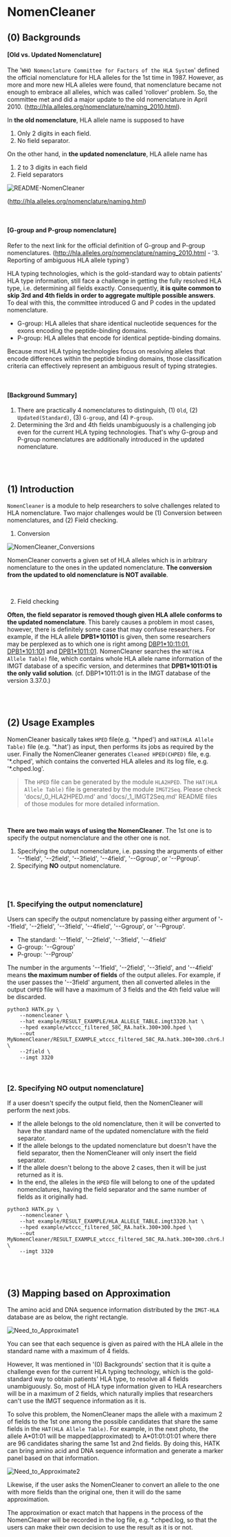 # NomenCleaner

## (0) Backgrounds

#### [Old vs. Updated Nomenclature]

The '`WHO Nomenclature Committee for Factors of the HLA System`' defined the official nomenclature for HLA alleles for the 1st time in 1987. However, as more and more new HLA alleles were found, that nomenclature became not enough to embrace all alleles, which was called 'rollover' problem. So, the committee met and did a major update to the old nomenclature in April 2010. (http://hla.alleles.org/nomenclature/naming_2010.html).

In **the old nomenclature**, HLA allele name is supposed to have 

1. Only 2 digits in each field.
2. No field separator.

On the other hand, in **the updated nomenclature**, HLA allele name has

1. 2 to 3 digits in each field
2. Field separators

![README-NomenCleaner](./img/README_3_NomenCleaner_Nomenclature.png)

(http://hla.alleles.org/nomenclature/naming.html)


<!-- The IPD-IMGT/HLA database currently uses the updated one and researchers should use it. However, there are some practical reasons that hinder its usage.

- It can be burdensome for preceding researchers to move from the old to updated nomenclature.
 -->

<br>

#### [G-group and P-group nomenclature]

Refer to the next link for the official definition of G-group and P-group nomenclatures. (http://hla.alleles.org/nomenclature/naming_2010.html - '3. Reporting of ambiguous HLA allele typing') 

HLA typing technologies, which is the gold-standard way to obtain patients' HLA type information, still face a challenge in getting the fully resolved HLA type, i.e. determining all fields exactly. Consequently, **it is quite common to skip 3rd and 4th fields in order to aggregate multiple possible answers**.
To deal with this, the committee introduced G and P codes in the updated nomenclature. 

* G-group: HLA alleles that share identical nucleotide sequences for the exons encoding the peptide-binding domains.
* P-group: HLA alleles that encode for identical peptide-binding domains.

Because most HLA typing technologies focus on resolving alleles that encode differences within the peptide binding domains, those classification criteria can effectively represent an ambiguous result of typing strategies.


<br>

#### [Background Summary]

1. There are practically 4 nomenclatures to distinguish, (1) `Old`, (2) `Updated(Standard)`, (3) `G-group`, and (4) `P-group`.
2. Determining the 3rd and 4th fields unambiguously is a challenging job even for the current HLA typing technologies. That's why G-group and P-group nomenclatures are additionally introduced in the updated nomenclature.


<br>
<br>


## (1) Introduction

`NomenCleaner` is a module to help researchers to solve challenges related to HLA nomenclature. Two major challenges would be (1) Conversion between nomenclatures, and (2) Field checking.



1. Conversion

![NomenCleaner_Conversions](./img/README_3_NomenCleaner_Conversions.png)

NomenCleaner converts a given set of HLA alleles which is in arbitrary nomenclature to the ones in the updated nomenclature. **The conversion from the updated to old nomenclature is NOT available**.

<br>

2. Field checking

**Often, the field separator is removed though given HLA allele conforms to the updated nomenclature**. This barely causes a problem in most cases, however, there is definitely some case that may confuse researchers. For example, if the HLA allele **DPB1\*101101** is given, then some researchers may be perplexed as to which one is right among <U>DBP1\*10:11:01</U>, <U>DPB1\*101:101</U> and <U>DPB1\*1011:01</U>. NomenCleaner searches the `HAT(HLA Allele Table)` file, which contains whole HLA allele name information of the IMGT database of a specific version, and determines that **DPB1*1011:01 is the only valid solution**. (cf. DBP1*1011:01 is in the IMGT database of the version 3.37.0.)


<br>
<br>


## (2) Usage Examples

NomenCleaner basically takes `HPED` file(e.g. '\*.hped') and `HAT(HLA Allele Table)` file (e.g. '\*.hat') as input, then performs its jobs as required by the user. Finally the NomenCleaner generates `Cleaned HPED(CHPED)` file, e.g. '\*.chped', which contains the converted HLA alleles and its log file, e.g. '\*.chped.log'.

> The `HPED` file can be generated by the module `HLA2HPED`. The `HAT(HLA Allele Table)` file is generated by the module `IMGT2Seq`. Please check 'docs/_0_HLA2HPED.md' and 'docs/_1_IMGT2Seq.md' README files of those modules for more detailed information.

<br>

**There are two main ways of using the NomenCleaner**. The 1st one is to specify the output nomenclature and the other one is not.

1. Specifying the output nomenclature, i.e. passing the arguments of either '--1field', '--2field', '--3field', '--4field', '--Ggroup', or '--Pgroup'.
2. Specifying **NO** output nomenclature.

<br>
<br>

### [1. Specifying the output nomenclature]

Users can specify the output nomenclature by passing either argument of '--1field', '--2field', '--3field', '--4field', '--Ggroup', or '--Pgroup'.

- The standard: '--1field', '--2field', '--3field', '--4field'
- G-group: '--Ggroup'
- P-group: '--Pgroup'

The number in the arguments '--1field', '--2field', '--3field', and '--4field' means **the maximum number of fields** of the output alleles. For example, if the user passes the '--3field' argument, then all converted alleles in the output `CHPED` file will have a maximum of 3 fields and the 4th field value will be discarded.

```
python3 HATK.py \
    --nomencleaner \
    --hat example/RESULT_EXAMPLE/HLA_ALLELE_TABLE.imgt3320.hat \
    --hped example/wtccc_filtered_58C_RA.hatk.300+300.hped \
    --out MyNomenCleaner/RESULT_EXAMPLE_wtccc_filtered_58C_RA.hatk.300+300.chr6.hg18.2field \
    --2field \
    --imgt 3320
```

<br>

### [2. Specifying **NO** output nomenclature]

If a user doesn't specify the output field, then the NomenCleaner will perform the next jobs.

<!-- - First of all, the NomenCleaner will check or automatically guess the number of fields for each HLA allele in the HPED file.
- If the allele doesn't have the field separator, then the NomenCleaner will check whether that allele belongs to the old or updated nomenclature.
- If the allele belongs to the old nomenclature, then it will be converted to the one in the standard name of the updated nomenclature with the previously confirmed number of fields.
- If the allele belongs to the updated nomenclature(standard, G-group, or P-group), then the NomenCleaner won't perform any conversion but will insert the field separator.
- If the allele has the field separoator at first, then it will be considered as an allele in the updated nomenclature -->

- If the allele belongs to the old nomenclature, then it will be converted to have the standard name of the updated nomenclature with the field separator.
- If the allele belongs to the updated nomenclature but doesn't have the field separator, then the NomenCleaner will only insert the field separator.
- If the allele doesn't belong to the above 2 cases, then it will be just returned as it is.
- In the end, the alleles in the `HPED` file will belong to one of the updated nomenclatures, having the field separator and the same number of fields as it originally had.

<!-- i.e. old -> standard, standarad -> standard, G-group -> G-group, P-group -> P-group, while each converted allele has the same number of fields as that of its original fields. -->

```
python3 HATK.py \
    --nomencleaner \
    --hat example/RESULT_EXAMPLE/HLA_ALLELE_TABLE.imgt3320.hat \
    --hped example/wtccc_filtered_58C_RA.hatk.300+300.hped \
    --out MyNomenCleaner/RESULT_EXAMPLE_wtccc_filtered_58C_RA.hatk.300+300.chr6.hg18 \
    --imgt 3320
```

<br>
<br>

## (3) Mapping based on Approximation

<!-- Somebody would have a question how the allele with less than 3 fields can be converted to the one with 3 or 4 fields. -->

The amino acid and DNA sequence information distributed by the `IMGT-HLA` database are as below, the right rectangle.

![Need_to_Approximate1](./img/README_3_NomenCleaner_approximation1.png)

You can see that each sequence is given as paired with the HLA allele in the standard name with a maximum of 4 fields.

However, It was mentioned in '(0) Backgrounds' section that it is quite a challenge even for the current HLA typing technology, which is the gold-standard way to obtain patients' HLA type, to resolve all 4 fields unambiguously. So, most of HLA type information given to HLA researchers will be in a maximum of 2 fields, which naturally implies that researchers can't use the IMGT sequence information as it is.

To solve this problem, the NomenCleaner maps the allele with a maximum 2 of fields to the 1st one among the possible candidates that share the same fields in the `HAT(HLA Allele Table)`. For example, in the next photo, the allele A\*01:01 will be mapped(approximated) to A\*01:01:01:01 where there are 96 candidates sharing the same 1st and 2nd fields. By doing this, HATK can bring amino acid and DNA sequence information and  generate a marker panel based on that information.

![Need_to_Approximate2](./img/README_3_NomenCleaner_approximation2.png)

Likewise, if the user asks the NomenCleaner to convert an allele to the one with more fields than the original one, then it will do the same approximation.

The approximation or exact match that happens in the process of the NomenCleaner will be recorded in the log file, e.g. *.chped.log, so that the users can make their own decision to use the result as it is or not.

<!-- <br>
<br>


## (4) Log file example


![LogFile_example_1](./img/README_3_NomenCleaner_Logfile1.png)

![LogFile_example_2](./img/README_3_NomenCleaner_Logfile2.png) -->
